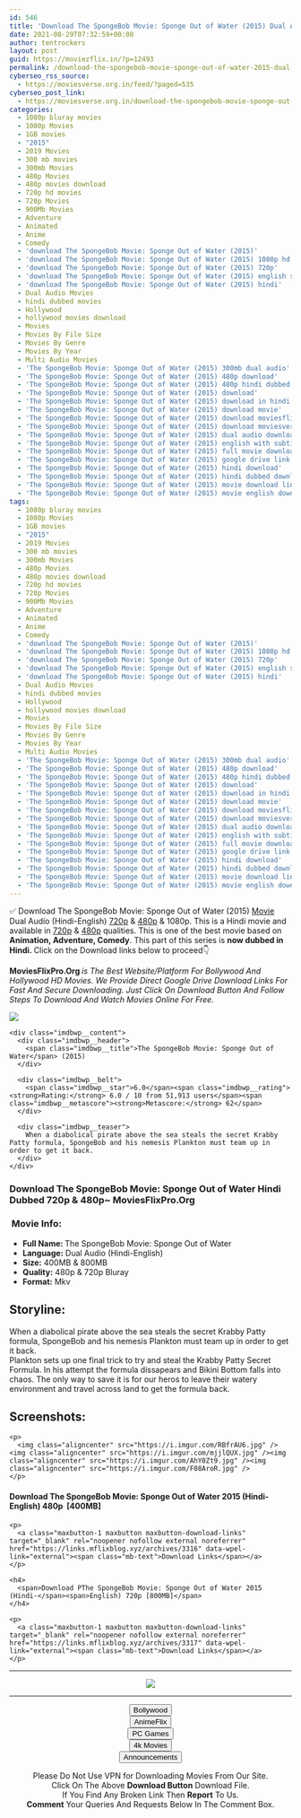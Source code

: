```yaml
---
id: 546
title: 'Download The SpongeBob Movie: Sponge Out of Water (2015) Dual Audio (Hindi-English) 480p [400MB] || 720p [800MB]'
date: 2021-08-29T07:32:59+00:00
author: tentrockers
layout: post
guid: https://moviezflix.in/?p=12493
permalink: /download-the-spongebob-movie-sponge-out-of-water-2015-dual-audio-hindi-english-480p-400mb-720p-800mb/
cyberseo_rss_source:
  - https://moviesverse.org.in/feed/?paged=535
cyberseo_post_link:
  - https://moviesverse.org.in/download-the-spongebob-movie-sponge-out-of-water-2015hindi-480p-720p/
categories:
  - 1080p bluray movies
  - 1080p Movies
  - 1GB movies
  - "2015"
  - 2019 Movies
  - 300 mb movies
  - 300mb Movies
  - 480p Movies
  - 480p movies download
  - 720p hd movies
  - 720p Movies
  - 900Mb Movies
  - Adventure
  - Animated
  - Anime
  - Comedy
  - 'download The SpongeBob Movie: Sponge Out of Water (2015)'
  - 'download The SpongeBob Movie: Sponge Out of Water (2015) 1080p hd'
  - 'download The SpongeBob Movie: Sponge Out of Water (2015) 720p'
  - 'download The SpongeBob Movie: Sponge Out of Water (2015) english subtitles'
  - 'download The SpongeBob Movie: Sponge Out of Water (2015) hindi'
  - Dual Audio Movies
  - hindi dubbed movies
  - Hollywood
  - hollywood movies download
  - Movies
  - Movies By File Size
  - Movies By Genre
  - Movies By Year
  - Multi Audio Movies
  - 'The SpongeBob Movie: Sponge Out of Water (2015) 300mb dual audio'
  - 'The SpongeBob Movie: Sponge Out of Water (2015) 480p download'
  - 'The SpongeBob Movie: Sponge Out of Water (2015) 480p hindi dubbed download'
  - 'The SpongeBob Movie: Sponge Out of Water (2015) download'
  - 'The SpongeBob Movie: Sponge Out of Water (2015) download in hindi'
  - 'The SpongeBob Movie: Sponge Out of Water (2015) download movie'
  - 'The SpongeBob Movie: Sponge Out of Water (2015) download moviesflix'
  - 'The SpongeBob Movie: Sponge Out of Water (2015) download moviesverse'
  - 'The SpongeBob Movie: Sponge Out of Water (2015) dual audio download'
  - 'The SpongeBob Movie: Sponge Out of Water (2015) english with subtitles download'
  - 'The SpongeBob Movie: Sponge Out of Water (2015) full movie download'
  - 'The SpongeBob Movie: Sponge Out of Water (2015) google drive link'
  - 'The SpongeBob Movie: Sponge Out of Water (2015) hindi download'
  - 'The SpongeBob Movie: Sponge Out of Water (2015) hindi dubbed download'
  - 'The SpongeBob Movie: Sponge Out of Water (2015) movie download link'
  - 'The SpongeBob Movie: Sponge Out of Water (2015) movie english download'
tags:
  - 1080p bluray movies
  - 1080p Movies
  - 1GB movies
  - "2015"
  - 2019 Movies
  - 300 mb movies
  - 300mb Movies
  - 480p Movies
  - 480p movies download
  - 720p hd movies
  - 720p Movies
  - 900Mb Movies
  - Adventure
  - Animated
  - Anime
  - Comedy
  - 'download The SpongeBob Movie: Sponge Out of Water (2015)'
  - 'download The SpongeBob Movie: Sponge Out of Water (2015) 1080p hd'
  - 'download The SpongeBob Movie: Sponge Out of Water (2015) 720p'
  - 'download The SpongeBob Movie: Sponge Out of Water (2015) english subtitles'
  - 'download The SpongeBob Movie: Sponge Out of Water (2015) hindi'
  - Dual Audio Movies
  - hindi dubbed movies
  - Hollywood
  - hollywood movies download
  - Movies
  - Movies By File Size
  - Movies By Genre
  - Movies By Year
  - Multi Audio Movies
  - 'The SpongeBob Movie: Sponge Out of Water (2015) 300mb dual audio'
  - 'The SpongeBob Movie: Sponge Out of Water (2015) 480p download'
  - 'The SpongeBob Movie: Sponge Out of Water (2015) 480p hindi dubbed download'
  - 'The SpongeBob Movie: Sponge Out of Water (2015) download'
  - 'The SpongeBob Movie: Sponge Out of Water (2015) download in hindi'
  - 'The SpongeBob Movie: Sponge Out of Water (2015) download movie'
  - 'The SpongeBob Movie: Sponge Out of Water (2015) download moviesflix'
  - 'The SpongeBob Movie: Sponge Out of Water (2015) download moviesverse'
  - 'The SpongeBob Movie: Sponge Out of Water (2015) dual audio download'
  - 'The SpongeBob Movie: Sponge Out of Water (2015) english with subtitles download'
  - 'The SpongeBob Movie: Sponge Out of Water (2015) full movie download'
  - 'The SpongeBob Movie: Sponge Out of Water (2015) google drive link'
  - 'The SpongeBob Movie: Sponge Out of Water (2015) hindi download'
  - 'The SpongeBob Movie: Sponge Out of Water (2015) hindi dubbed download'
  - 'The SpongeBob Movie: Sponge Out of Water (2015) movie download link'
  - 'The SpongeBob Movie: Sponge Out of Water (2015) movie english download'
---
```

<div class="thecontent clearfix">
  <p>
    ✅ Download The SpongeBob Movie: Sponge Out of Water (2015) <a href="https://moviesverse.org.in/category/movies/" data-wpel-link="internal">Movie</a> Dual Audio (Hindi-English) <a href="https://moviesverse.org.in/720p-movies/" data-wpel-link="internal">720p</a>&nbsp;&&nbsp;<a href="https://moviesverse.org.in/480p-movies/" data-wpel-link="internal">480p</a> & 1080p. This is a Hindi movie and available in <a href="https://moviesverse.org.in/720p-movies/" data-wpel-link="internal">720p</a>&nbsp;&&nbsp;<a href="https://moviesverse.org.in/480p-movies/" data-wpel-link="internal">480p</a> qualities. This is one of the best movie based on <strong>Animation, Adventure, Comedy</strong>. This part of this series is <strong>now dubbed in <span>Hindi.&nbsp;</span></strong><span>Click on the Download links below to proceed👇</span>
  </p>
  
  <p>
    <strong><span>MoviesFlixPro.Org&nbsp;</span></strong><em>is The Best Website/Platform For Bollywood And Hollywood HD Movies. We Provide Direct Google Drive Download Links For Fast And Secure Downloading. Just Click On Download Button And Follow Steps To&nbsp;Download And Watch Movies Online For Free.</em>
  </p>
  
  <div class="imdbwp imdbwp--movie dark">
    <div class="imdbwp__thumb">
      <a class="imdbwp__link" target="_blank" title="The SpongeBob Movie: Sponge Out of Water" href="https://www.imdb.com/title/tt2279373/" rel="nofollow external noopener noreferrer" data-wpel-link="external"><img class="imdbwp__img" src="https://m.media-amazon.com/images/M/MV5BMjYyNDczNTE0MF5BMl5BanBnXkFtZTgwNjkzNDYxMzE@._V1_SX300.jpg" /></a>
    </div>
    
    <div class="imdbwp__content">
      <div class="imdbwp__header">
        <span class="imdbwp__title">The SpongeBob Movie: Sponge Out of Water</span> (2015)
      </div>
      
      <div class="imdbwp__belt">
        <span class="imdbwp__star">6.0</span><span class="imdbwp__rating"><strong>Rating:</strong> 6.0 / 10 from 51,913 users</span><span class="imdbwp__metascore"><strong>Metascore:</strong> 62</span>
      </div>
      
      <div class="imdbwp__teaser">
        When a diabolical pirate above the sea steals the secret Krabby Patty formula, SpongeBob and his nemesis Plankton must team up in order to get it back.
      </div>
    </div>
  </div>
  
  <h3>
    <span>Download The SpongeBob Movie: Sponge Out of Water Hindi Dubbed 720p & 480p~ MoviesFlixPro.Org</span>
  </h3>
  
  <h3>
    <span>&nbsp;Movie Info:&nbsp;</span>
  </h3>
  
  <ul>
    <li>
      <strong>Full Name: </strong>The SpongeBob Movie: Sponge Out of Water
    </li>
    <li>
      <strong>Language:</strong> Dual Audio (Hindi-English)
    </li>
    <li>
      <strong>Size:</strong> 400MB & 800MB
    </li>
    <li>
      <strong>Quality:</strong> 480p & 720p Bluray
    </li>
    <li>
      <strong>Format:</strong>&nbsp;Mkv
    </li>
  </ul>
  
  <h2>
    <span>Storyline:</span>
  </h2>
  
  <div class="summary_text">
    When a diabolical pirate above the sea steals the secret Krabby Patty formula, SpongeBob and his nemesis Plankton must team up in order to get it back.
  </div>
  
  <div>
    Plankton sets up one final trick to try and steal the Krabby Patty Secret Formula. In his attempt the formula dissapears and Bikini Bottom falls into chaos. The only way to save it is for our heros to leave their watery environment and travel across land to get the formula back.
  </div>
  
  <div class="summary_text">
    <h2>
      <span>Screenshots:</span>
    </h2>
    
    <p>
      <img class="aligncenter" src="https://i.imgur.com/RBfrAU6.jpg" /><img class="aligncenter" src="https://i.imgur.com/mjjlQUX.jpg" /><img class="aligncenter" src="https://i.imgur.com/AhY0Zt9.jpg" /><img class="aligncenter" src="https://i.imgur.com/F08AroR.jpg" />
    </p>
  </div>
  
  <div class="inline canwrap">
    <h4>
      <span>Download The SpongeBob Movie: Sponge Out of Water 2015 (Hindi-English) </span><span>480p&nbsp; [400MB]</span>
    </h4>
    
    <p>
      <a class="maxbutton-1 maxbutton maxbutton-download-links" target="_blank" rel="noopener nofollow external noreferrer" href="https://links.mflixblog.xyz/archives/3316" data-wpel-link="external"><span class="mb-text">Download Links</span></a>
    </p>
    
    <h4>
      <span>Download PThe SpongeBob Movie: Sponge Out of Water 2015 (Hindi-</span><span>English) 720p [800MB]</span>
    </h4>
    
    <p>
      <a class="maxbutton-1 maxbutton maxbutton-download-links" target="_blank" rel="noopener nofollow external noreferrer" href="https://links.mflixblog.xyz/archives/3317" data-wpel-link="external"><span class="mb-text">Download Links</span></a>
    </p>
  </div>
</div>

<center>
  </p> 
  
  <hr />
  
  <p>
    <a href="http://gdrivepro.xyz/join.php" data-wpel-link="external" target="_blank" rel="nofollow external noopener noreferrer"><img src="https://i.imgur.com/FhMdWdW.png" /></a>
  </p>
  
  <hr />
  
  <p>
    <a href="https://dogemovies.xyz" target="_blank" data-wpel-link="external" rel="nofollow external noopener noreferrer"><button class="button button5">Bollywood</button></a><br /> <a href="https://animeflix.in" target="_blank" data-wpel-link="external" rel="nofollow external noopener noreferrer"><button class="button button5">AnimeFlix</button></a><br /> <a href="https://gamesflix.net/" target="_blank" data-wpel-link="external" rel="nofollow external noopener noreferrer"><button class="button button5">PC Games</button></a><br /> <a href="https://uhdmovies.in" target="_blank" data-wpel-link="external" rel="nofollow external noopener noreferrer"><button class="button button5">4k Movies</button></a><br /> <a href="https://moviesverse.org.in/announcements/" target="_blank" data-wpel-link="internal" rel="noopener"><button class="button button5">Announcements</button></a>
  </p>
  
  <div class="alert alert-danger">
    Please Do Not Use VPN for Downloading Movies From Our Site.
  </div>
  
  <div class="alert alert-success">
    Click On The Above <strong>Download Button</strong> Download File.
  </div>
  
  <div class="alert alert-warning">
    If You Find Any Broken Link Then <strong>Report</strong> To Us.
  </div>
  
  <div class="alert alert-info">
    <strong>Comment</strong> Your Queries And Requests Below In The Comment Box.
  </div>
  
  <p>
    </center>
  </p>